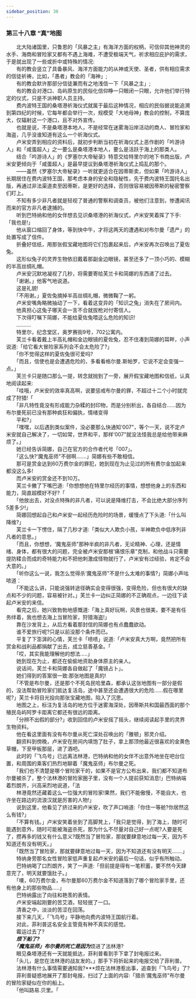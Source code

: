 ```yaml
---
sidebar_position: 38
---
```

### 第三十八章 “真”地图  


　　北大陆诸国里，只鲁恩的「风暴之主」有海洋方面的权柄，可信仰其他神灵的水手、海商和冒险家又都有不遇上海难，不遭受极端天气，祈求相应庇护的需求，于是就出现了一些或折中或特殊的情况:  
　　有的教会竖立了具备暴风、海洋方面能力的从神或天使、圣者，供有相应需求的信徒祈祷，比如，「愚者」教会的「海神」;  
　　有的教会默许那部分信徒兼而有之地浅信一下「风暴之主」;  
　　有的教会对港口、岛屿原生的民俗化信仰睁一只眼闭一只眼，允许他们举行特定的仪式，只是不派神职人员主持。  
　　费内波特王国的桑塔港祈海仪式就属于最后这种情况，相应的民俗据说能追溯到第四纪的时候，它每年都会举行一次，规模受「大地母神」教会的控制，不算庞大，仅辐射这一个港口，且不对外宣传。  
　　也就是说，不是桑塔港本地人，不是经常在迷雾海沿岸活动的商人、冒险家和海盗，几乎没谁知道有这么一个祈海仪式。  
　　卢米安弄到相应的资料后，就初步判断当初在祈海仪式上恶作剧的「吟游诗人」和「咸蛋超人」之一要么是桑塔港本地人，要么是活跃于海上的那类人。  
　　结合「吟游诗人」的《罗塞尔大帝秘录》特意交给特里尔的地下书商出版，卢米安更倾向于「咸蛋超人」是最早提议到桑塔港祈海仪式上捣乱的那个。  
　　——虽然《罗塞尔大帝秘录》一听就更适合在因蒂斯卖，但如果「吟游诗人」长期居住在费内波特王国，那考虑本身的安全和隐秘性，先于费内波特王国托名出版，再通过非法渠道卖至因蒂斯，是更好的选择，否则很容易被因蒂斯的秘密警察们盯上。  
　　不知有多少非凡者就是轻视了普通的警察和调查员，被他们注意到，惨遭闻讯而来的官方非凡者逮捕的。  
　　听到巴特纳和他的女伴想去见识桑塔港的祈海仪式，卢米安笑着挥了下手:「我也是!」  
　　他从窗口缩回了身体，等到快中午，才将这两天的遭遇和对布尔曼「遗产」的处置写成了信件。  
　　折叠好信纸，用那张假宝藏地图将它们包裹起来后，卢米安再次召唤出了夏佐兔。  
　　这形似兔子的灵界生物依旧戴着那副金边眼镜，甚至还多了一顶小巧的、模糊的半高丝绸礼帽。  
　　卢米安沉默地凝视了几秒，将需要寄给芙兰卡和简娜的东西递了过去。  
　　「谢谢。」他客气地说道。  
　　这是礼貌!  
　　「不用谢。」夏佐兔摘掉半高丝绸礼帽，微微鞠了一躬。  
　　卢米安嘴角略微抽动了一下，看着这变异的「知识之兔」消失在了房间内。  
　　他真担心这兔子哪天会一言不合就拔枪对付寄信人。  
　　下次得叮嘱下简娜，不能给夏佐兔喂这么危险的知识!  
　　..........  
　　特里尔，纪念堂区，奥罗赛街9号，702公寓内。  
　　芙兰卡看着戴上半高礼帽和金边眼镜的夏佐兔，忍不住凑到简娜的耳畔，小声说道:「给它看大冒险家系列会不会太危险了?」  
　　「你不觉得这样的夏佐兔很可爱吗?  
　　「而且，信使也是会遭遇危险的，多看看格尔曼.斯帕罗，它说不定会变强一点。」  
　　芙兰卡只是随口那么一提，转念就抛到了一旁，展开假宝藏地图和信纸，认真地阅读起来:  
　　「哇哦，卢米安的效率真高啊，说要惩戒布尔曼的罪，不超过十二个小时就完成了狩猎!「  
　　「非凡特性竟没有形成能力杂糅的封印物，而是分别析出，各自结合......因为布尔曼死前已没有那种疯狂和偏执，情绪变得  
　　平和?」  
　　「嘿嘿，以后遇到类似案件，没必要那么快通知‘007"，等个一天，说不定卢米安就自己解决了，一切如常，世界和平，那样‘007"就没法怪我总是给他带来麻烦了。」  
　　她已经告诉简娜，自己在官方的合作者代号「007」。  
　　「这么快?‘魔鬼巫师"不弱啊.……」简娜有些不敢相信。  
　　那可是赏金达到60万费尔金的罪犯，她到现在为止见过的所有费尔金加起来都没这么多!  
　　而卢米安的赏金还不到10万。  
　　芙兰卡撇了下嘴巴道:「你想想他在特里尔经历的事情，想想他身上的东西和能力，简直超模好不好?「  
　　「他放出去，对没点特殊的非凡者，可以说是降维打击，不会比绝大部分序列5差多少!」  
　　简娜回想起自己和卢米安一起经历危险时的场景，缓慢点了下头道:「什么叫降维?」  
　　芙兰卡一下愣住，隔了几秒才道:「类似大人欺负小孩，半神欺负中低序列非凡者的意思。」  
　　「而且，你想想，‘魔鬼巫师"那种半疯的非凡者，无论精神、心理，还是情绪、身体，都有很大的问题，完全被卢米安那根‘痛恨乐章"克制，和他战斗只需要提防糅合而成的奇特能力和不把他刺激成怪物就行了，卢米安有过经验，肯定不会大意的。」  
　　「听你这么一说，我怎么觉得杀‘魔鬼巫师"不是什么太难的事情?」简娜小声咕哝道：  
　　「不能这么讲，只能说强转途径确实会变得很强，变得危险，但也有很大的缺点和不少的问题，容易被针对。」芙兰卡一边纠正简娜的不正确观点，一边往下读起卢米安的来信。  
　　看完之后，她兴致勃勃地感慨道:「海上真好玩啊，风景也很美，要不是有任务绊着，我也想去海上当冒险家，狩猎海盗!」  
　　靠在沙发背上，从后方看着那封信的简娜也有点蠢蠢欲动。  
　　谁不爱旅行呢?只是以前没那个条件而已。  
　　平复了下澎湃的心情，芙兰卡「啧啧」说道:「卢米安真大方啊，竟然把所有赏金和战利品都捐献了出去，成立慈善基金。「  
　　「哎，其实我能理解他的想法..…」  
　　她到现在为止，都还在偷偷地资助身体原主的亲人。  
　　说话间，芙兰卡和简娜各自做起了「魔镜占卜」。  
　　她们得到的答案很一致:那张地图是真的!  
　　「不管是布尔曼，还是那个不死岛民哈里森，都承认这张地图有一部分是假的，没法帮助冒险家们抵达复活岛，途中甚至还会遭遇很大的危险…...假在哪里呢?」芙兰卡将目光投向那张宝藏地图，陷入了沉思。  
　　地图之上，标注为复活岛的地方位于迷雾海深处，因蒂斯共和国最西面的那个殖民岛屿阿罗卡距离它都还有很远的距离。  
　　「分辨不出假的部分?」收到回信的卢米安摇了摇头，继续阅读起手里的灵界生物资料。  
　　他在看这里面有没有布尔曼从死亡深处召唤出的「雅顿」邪灵介绍。  
　　翻资料到傍晚，卢米安在房间内填饱了肚子，拿上那顶他最近很喜欢的金黄色草帽，下至甲板那层，进了酒吧。  
　　此时的「飞鸟号」已远离法林港，巴特纳和他的女伴不出意外地坐在吧台位置，和周围的乘客们热烈地聊着「魔鬼巫师」布尔曼之死。  
　　「我们也不清楚是哪个冒险家干的，如果不是官方公布出来，我们都不知道布尔曼被杀了，整个法林港的冒险家圈子里，没有一个人提前获知消息!」巴特纳端着烈朗齐，兴高采烈地说道，「法  
　　林港竟然还藏着这么一位强大的冒险家!果然，我们不能傲慢，不能自大，也许坐在路边的流浪汉就是厉害的人物!」  
　　说到这里，他看见了挤过来的卢米安，吹了声口哨道:「你住一等舱?你居然这么有钱?」  
　　「不算有钱。」卢米安笑着坐到了高脚凳上，「我只是觉得，到了海上，随时可能遇到意外，随时可能被海盗杀死，那为什么不尽量对自己好一点呢?人要是死了，攒再多的钱又有什么意义?既然当了冒险家，那就要肆意地过每一天，因为不知道还有没有明天。」  
　　「既然当了冒险家，那就要肆意地过每一天，因为不知道还有没有明天....…」  
　　特纳身旁那名女性冒险家低声重复起卢米安的最后一句话，似乎有所触动。  
　　巴特纳喝了口烈朗齐，笑了一声道:「但前提是得有一笔积蓄，要不然今天肆意完了，明天就要饿肚子。」  
　　「噢，60万费尔金，布尔曼那60万费尔金不知道落到了哪个冒险家手里，还有他身上的那些物品.....」  
　　巴特纳露出了向往和艳羡的表情。  
　　卢米安端起刚要的苦艾酒，轻轻抿了一口。  
　　清香之中，淡淡的苦涩在回荡。  
　　接下来几天，「飞鸟号」平静地向费内波特王国航行着。  
　　对此，菲利普这名安全主管竟有种不真实的感觉。  
　　霉运过去了?  
　　***烦下船了?  
　　「魔鬼巫师」布尔曼的死亡是因为***烦进了法林港?  
　　眼见桑塔港还有一天就能抵达，菲利普看到手下拿了封电报过来。  
　　「头儿，是您在法林港的战友发的。」那手下将折起来的电报交给了菲利普。  
　　法林港有什么事情需要通知我?***烦在法林港惹出事，追查到「飞鸟号」了?  
　　菲利普疑惑地展开了那封电报，扫过了上面的内容:「猎杀‘魔鬼巫师"布尔曼的冒险家疑似在你的船上。  
　　「他叫路易.贝里。「  
